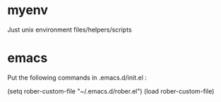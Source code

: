 # myenv
Just unix environment files/helpers/scripts


# emacs
Put the following commands in .emacs.d/init.el :

(setq rober-custom-file "~/.emacs.d/rober.el")
(load rober-custom-file)
